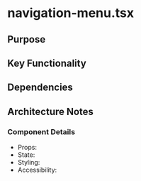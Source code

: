 # navigation-menu.tsx

## Purpose

## Key Functionality

## Dependencies

## Architecture Notes

### Component Details
- Props: 
- State: 
- Styling: 
- Accessibility: 
